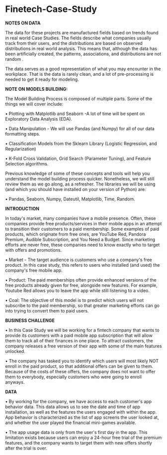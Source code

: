 # Finetech-Case-Study

**NOTES ON DATA**

The data for these projects are manufactured fields based on trends found in real world Case Studies. The fields describe what companies usually track from their users, and the distributions are based on observed distributions in real world analysis. This means that, although the data has been artificially created, the patterns, associations, and distributions are not random . 

The data serves as a good representation of what you may encounter in the workplace. That is the data is rarely clean, and a lot of pre-processing is needed to get it ready for modeling.


**NOTE ON MODELS BUILDING:**

The Model Building Process is composed of multiple parts. Some of the things we will cover include:

• Plotting with Matplotlib and Seaborn -A lot of time will be spent on Exploratory Data Analysis (EDA).

• Data Manipulation - We will use Pandas (and Numpy) for all of our data formatting steps.

• Classification Models from the Sklearn Library (Logistic Regression, and Regularization)

• K-Fold Cross Validation, Grid Search (Parameter Tuning), and Feature Selection algorithms.

Previous knowledge of some of these concepts and tools will help you understand the model building process quicker. Nonetheless, we will still review them as we go along, as a refresher. The libraries we will be using (and which you should have installed on your version of Python) are:

• Pandas, Seaborn, Numpy, Dateutil, Matplotlib, Time, Random.

**INTRODUCTION**

In today's market, many companies have a mobile presence. Often, these companies provide free products/services in their mobile apps in an attempt to transition their customers to a paid membership. Some examples of paid products, which originate from free ones, are YouTube Red, Pandora Premium, Audible Subscription, and You Need a Budget. Since marketing efforts are never free, these companies need to know exactly who to target with offers and promotions.

• Market -  The target audience is customers who use a company's free product. In this case study, this refers to users who installed (and used) the company's free mobile app.

• Product: The paid memberships often provide enhanced versions of the free products already given for free, alongside new features. For example, Youtube Red allows you to leave the app while still listening to a video.

• Coal: The objective of this model is to predict which users will not subscribe to the paid membership, so that greater marketing efforts can go into trying to convert them to paid users.


**BUSINESS CHALLENGE**

• In this Case Study we will be working for a fintech company that wants to provide its customers with a paid mobile app subscription that will allow them to track all of their finances in one place. To attract customers, the company releases a free version of their app with some of the main features unlocked.

• The company has tasked you to identify which users will most likely NOT enroll in the paid product, so that additional offers can be given to them. Because of the costs of these offers, the company does not want to offer them to everybody, especially customers who were going to enroll anyways.

**DATA**

• By working for the company, we have access to each customer's app behavior data. This data allows us to see the date and time of app installation, as well as the features the users engaged with within the app. App behavior is characterized as the list of app screens the user looked at, and whether the user played the financial mini-games available.

• The app usage data is only from the user's first day in the app. This limitation exists because users can enjoy a 24-hour free trial of the premium features, and the company wants to target them with new offers shortly after the trial is over.
